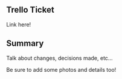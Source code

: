 ## Trello Ticket
Link here!

## Summary
Talk about changes, decisions made, etc...

Be sure to add some photos and details too!